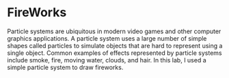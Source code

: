 # FireWorks
Particle systems are ubiquitous in modern video games and other computer graphics applications. A particle system uses a large number of simple shapes called particles to simulate objects that are hard to represent using a single object. Common examples of effects represented by particle systems include smoke, fire, moving water, clouds, and hair. In this lab, I used a simple particle system to draw fireworks. 
